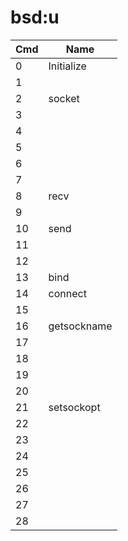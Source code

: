 # bsd:u

| Cmd | Name        |
| --- | ----------- |
| 0   | Initialize  |
| 1   |             |
| 2   | socket      |
| 3   |             |
| 4   |             |
| 5   |             |
| 6   |             |
| 7   |             |
| 8   | recv        |
| 9   |             |
| 10  | send        |
| 11  |             |
| 12  |             |
| 13  | bind        |
| 14  | connect     |
| 15  |             |
| 16  | getsockname |
| 17  |             |
| 18  |             |
| 19  |             |
| 20  |             |
| 21  | setsockopt  |
| 22  |             |
| 23  |             |
| 24  |             |
| 25  |             |
| 26  |             |
| 27  |             |
| 28  |             |
